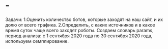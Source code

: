 # -
Задачи: 1.Оценить количество ботов, которые заходят на наш сайт, и их долю от всего трафика. 2.Определить, с каких источников и в какое время суток чаще всего заходят роботы.  Создаем словарь params, период анализа: с 1 сентября 2020 года по 30 сентября 2020 года, используем семплирование.
